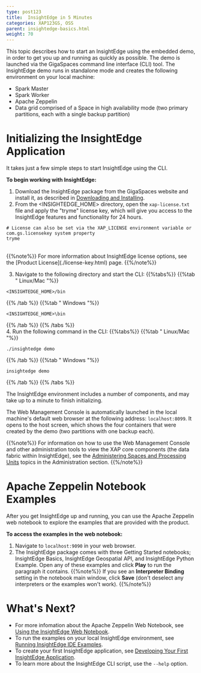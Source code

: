 ```yaml
---
type: post123
title:  InsightEdge in 5 Minutes
categories: XAP123GS, OSS
parent: insightedge-basics.html
weight: 70
---
```


This topic describes how to start an InsightEdge using the embedded demo, in order to get you up and running as quickly as possible. The demo is launched via the GigaSpaces command line interface (CLI) tool. The InsightEdge demo runs in standalone mode and creates the following environment on your local machine:

* Spark Master
* Spark Worker
* Apache Zeppelin
* Data grid comprised of a Space in high availability mode (two primary partitions, each with a single backup partition)

# Initializing the InsightEdge Application

It takes just a few simple steps to start InsightEdge using the CLI.

**To begin working with InsightEdge:**

1. Download the InsightEdge package from the GigaSpaces website and install it, as described in [Downloading and Installing](./installation.html).
2. From the &lt;INSIGHTEDGE_HOME&gt; directory, open the `xap-license.txt` file and apply the "tryme" license key, which will give you access to the InsightEdge features and functionality for 24 hours.
```
# License can also be set via the XAP_LICENSE environment variable or com.gs.licensekey system property
tryme
```
<br>
{{%note%}}
For more information about InsightEdge license options, see the [Product License](./license-key.html) page.
{{%/note%}}

3. Navigate to the following directory and start the CLI:
{{%tabs%}}
{{%tab "  Linux/Mac "%}}

```
<INSIGHTEDGE_HOME>/bin
```

{{% /tab %}}
{{%tab "  Windows "%}}

```
<INSIGHTEDGE_HOME>\bin
```

{{% /tab %}}
{{% /tabs %}}
<br>
4. Run the following command in the CLI:
{{%tabs%}}
{{%tab "  Linux/Mac "%}}

```
./insightedge demo
 ```

{{% /tab %}}
{{%tab "  Windows "%}}

```
insightedge demo
 ```

{{% /tab %}}
{{% /tabs %}}
<br>

The InsightEdge environment includes a number of components, and may take up to a minute to finish initializing.

The Web Management Console is automatically launched in the local machine's default web browser at the following address: `localhost:8099`. It opens to the host screen, which shows the four containers that were created by the demo (two partitions with one backup each). 

{{%note%}}
For information on how to use the Web Management Console and other administration tools to view the XAP core components (the data fabric within InsightEdge), see the [Administering Spaces and Processing Units](../admin/admin-spaces-pu.html) topics in the Administration section.
{{%/note%}}

# Apache Zeppelin Notebook Examples

After you get InsightEdge up and running, you can use the Apache Zeppelin web notebook to explore the examples that are provided with the product.

**To access the examples in the web notebook:**

1. Navigate to `localhost:9090` in your web browser.
2. The InsightEdge package comes with three Getting Started notebooks; InsightEdge Basics, InsightEdge Geospatial API, and InsightEdge Python Example. Open any of these examples and click **Play** to run the paragraph it contains.
{{%note%}}
If you see an **Interpreter Binding** setting in the notebook main window, click **Save** (don't deselect any interpreters or the examples won't work).
{{%/note%}}


# What's Next?

* For more infomation about the Apache Zeppelin Web Notebook, see [Using the InsightEdge Web Notebook](insightedge-zeppelin.html).
* To run the examples on your local InsightEdge environment, see [Running InsightEdge IDE Examples](insightedge-examples.html).
* To create your first InsightEdge application, see [Developing Your First InsightEdge Application](insightedge-first-app.html).
* To learn more about the InsightEdge CLI script, use the `--help` option.

